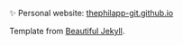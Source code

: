 :sparkles: Personal website: [thephilapp-git.github.io](thephilapp-git.github.io)

Template from [Beautiful Jekyll](https://github.com/daattali/beautiful-jekyll).
